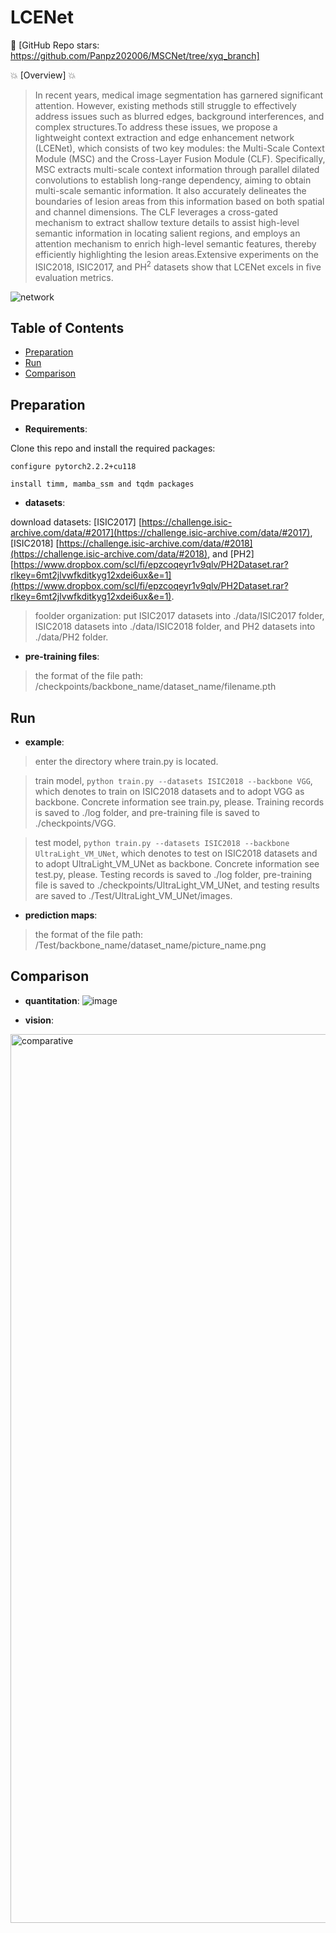 # LCENet

👋 [GitHub Repo stars: https://github.com/Panpz202006/MSCNet/tree/xyq_branch]

💥 [Overview] 💥

> In recent years, medical image segmentation has garnered significant attention. However, existing methods still struggle to effectively address issues such as blurred edges, background interferences, and complex structures.To address these issues, we propose a lightweight context extraction and edge enhancement network (LCENet), which consists of two key modules: the Multi-Scale Context Module (MSC) and the Cross-Layer Fusion Module (CLF). Specifically, MSC extracts multi-scale context information through parallel dilated convolutions to establish long-range dependency, aiming to obtain multi-scale semantic information. It also accurately delineates the boundaries of lesion areas from this information based on both spatial and channel dimensions. The CLF leverages a cross-gated mechanism to extract shallow texture details to assist high-level semantic information in locating salient regions, and employs an attention mechanism to enrich high-level semantic features, thereby efficiently highlighting the lesion areas.Extensive experiments on the ISIC2018, ISIC2017, and PH$^{2}$ datasets show that LCENet excels in five evaluation metrics.

![network](https://github.com/user-attachments/assets/deeb9bdd-903c-410b-9e6b-84cbc549c848)



## Table of Contents

- [Preparation](#Preparation)
- [Run](#Run)
- [Comparison](#Comparison)


## Preparation

- **Requirements**: 

Clone this repo and install the required packages:

```
configure pytorch2.2.2+cu118

install timm, mamba_ssm and tqdm packages
```

- **datasets**: 

download datasets: [ISIC2017] [https://challenge.isic-archive.com/data/#2017](https://challenge.isic-archive.com/data/#2017), [ISIC2018] [https://challenge.isic-archive.com/data/#2018](https://challenge.isic-archive.com/data/#2018), and [PH2] [https://www.dropbox.com/scl/fi/epzcoqeyr1v9qlv/PH2Dataset.rar?rlkey=6mt2jlvwfkditkyg12xdei6ux&e=1](https://www.dropbox.com/scl/fi/epzcoqeyr1v9qlv/PH2Dataset.rar?rlkey=6mt2jlvwfkditkyg12xdei6ux&e=1).

> foolder organization: put ISIC2017 datasets into ./data/ISIC2017 folder, ISIC2018 datasets into ./data/ISIC2018 folder, and PH2 datasets into ./data/PH2 folder.

- **pre-training files**:

> the format of the file path: /checkpoints/backbone_name/dataset_name/filename.pth

  
## Run

- **example**:

> enter the directory where train.py is located. 

> train model, `python train.py --datasets ISIC2018 --backbone VGG`, which denotes to train on ISIC2018 datasets and to adopt VGG as backbone. Concrete information see train.py, please. Training records is saved to ./log folder, and pre-training file is saved to ./checkpoints/VGG.

> test model, `python train.py --datasets ISIC2018 --backbone UltraLight_VM_UNet`, which denotes to test on ISIC2018 datasets and to adopt UltraLight_VM_UNet as backbone. Concrete information see test.py, please. Testing records is saved to ./log folder, pre-training file is saved to ./checkpoints/UltraLight_VM_UNet, and testing results are saved to ./Test/UltraLight_VM_UNet/images.

- **prediction maps**:
  
> the format of the file path:  /Test/backbone_name/dataset_name/picture_name.png

  
## Comparison

- **quantitation**:
![image](https://github.com/user-attachments/assets/db408a6a-8ecf-4f7c-8a42-2f3f2f41ba29)




- **vision**:
<img width="1422" alt="comparative" src="https://github.com/user-attachments/assets/6ddae633-2daa-45f2-b661-76bbb280bf17">

